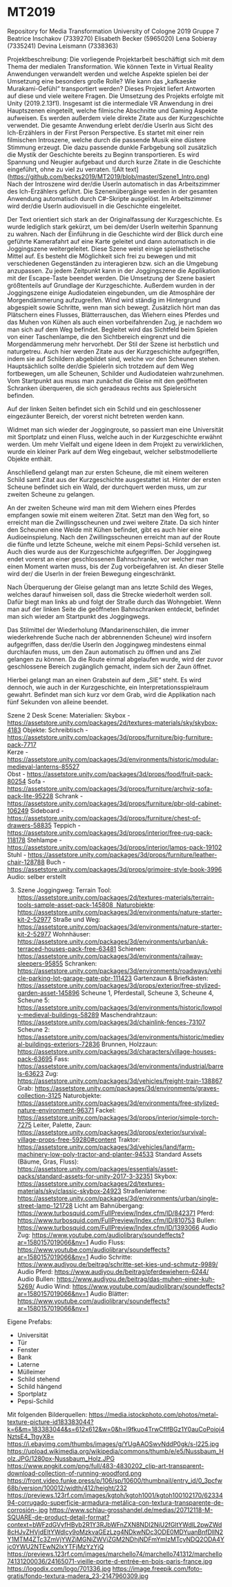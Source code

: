 # MT2019
Repository for Media Transformation University of Cologne 2019
Gruppe 7
Beatrice Inschakov (7339270)
Elisabeth Becker (5965020)
Lena Sobieray (7335241)
Devina Leismann (7338363)

Projektbeschreibung:
Die vorliegende Projektarbeit beschäftigt sich mit dem Thema der medialen Transformation. Wie können Texte in Virtual Reality Anwendungen verwandelt werden und welche Aspekte spielen bei der Umsetzung eine besonders große Rolle? Wie kann das „kafkaeske Murakami-Gefühl“ transportiert werden? Dieses Projekt liefert Antworten auf diese und viele weitere Fragen. Die Umsetzung des Projekts erfolgte mit Unity (2019.2.13f1).
Insgesamt ist die intermediale VR Anwendung in drei Hauptszenen eingeteilt, welche filmische Abschnitte und Gaming Aspekte aufweisen. Es werden außerdem viele direkte Zitate aus der Kurzgeschichte verwendet. Die gesamte Anwendung erlebt der/die UserIn aus Sicht des Ich-Erzählers in der First Person Perspective. 
Es startet mit einer rein filmischen Introszene, welche durch die passende Musik eine düstere Stimmung erzeugt. Die dazu passende dunkle Farbgebung soll zusätzlich die Mystik der Geschichte bereits zu Beginn transportieren. Es wird Spannung und Neugier aufgebaut und durch kurze Zitate in die Geschichte eingeführt, ohne zu viel zu verraten. 
![Alt text] (https://github.com/becks2019/MT2019/blob/master/Szene1_Intro.png)
Nach der Introszene wird der/die UserIn automatisch in das Arbeitszimmer des Ich-Erzählers geführt. Die Szenenübergänge werden in der gesamten Anwendung automatisch durch C#-Skripte ausgelöst. Im Arbeitszimmer wird der/die UserIn audiovisuell in die Geschichte eingeleitet. 

Der Text orientiert sich stark an der Originalfassung der Kurzgeschichte. Es wurde lediglich stark gekürzt, um bei dem/der UserIn weiterhin Spannung zu wahren. 
Nach der Einführung in die Geschichte wird der Blick durch eine geführte Kamerafahrt auf eine Karte geleitet und dann automatisch in die Joggingszene weitergeleitet. Diese Szene weist einige spielästhetische Mittel auf. Es besteht die Möglichkeit sich frei zu bewegen und mit verschiedenen Gegenständen zu interagieren bzw. sich an die Umgebung anzupassen. Zu jedem Zeitpunkt kann in der Joggingszene die Applikation mit der Escape-Taste beendet werden. 
Die Umsetzung der Szene basiert größtenteils auf Grundlage der Kurzgeschichte. Außerdem wurden in der Joggingszene einige Audiodateien eingebunden, um die Atmosphäre der Morgendämmerung aufzugreifen. Wind wird ständig im Hintergrund abgespielt sowie Schritte, wenn man sich bewegt. Zusätzlich hört man das Plätschern eines Flusses, Blätterrauschen, das Wiehern eines Pferdes und das Muhen von Kühen als auch einen vorbeifahrenden Zug, je nachdem wo man sich auf dem Weg befindet. Begleitet wird das Sichtfeld beim Spielen von einer Taschenlampe, die den Sichtbereich eingrenzt und die Morgendämmerung mehr hervorhebt. Der Stil der Szene ist herbstlich und naturgetreu. Auch hier werden Zitate aus der Kurzgeschichte aufgegriffen, indem sie auf Schildern abgebildet sind, welche vor den Scheunen stehen. Hauptsächlich sollte der/die SpielerIn sich trotzdem auf dem Weg fortbewegen, um alle Scheunen, Schilder und Audiodateien wahrzunehmen. 
Vom Startpunkt aus muss man zunächst die Gleise mit den geöffneten Schranken überqueren, die sich geradeaus rechts aus Spielersicht befinden. 

Auf der linken Seiten befindet sich ein Schild und ein geschlossener eingezäunter Bereich, der vorerst nicht betreten werden kann. 

Widmet man sich wieder der Joggingroute, so passiert man eine Universität mit Sportplatz und einen Fluss, welche auch in der Kurzgeschichte erwähnt werden. Um mehr Vielfalt und eigene Ideen in dem Projekt zu verwirklichen, wurde ein kleiner Park auf dem Weg eingebaut, welcher selbstmodellierte Objekte enthält.

Anschließend gelangt man zur ersten Scheune, die mit einem weiteren Schild samt Zitat aus der Kurzgeschichte ausgestattet ist. Hinter der ersten Scheune befindet sich ein Wald, der durchquert werden muss, um zur zweiten Scheune zu gelangen.

An der zweiten Scheune wird man mit dem Wiehern eines Pferdes empfangen sowie mit einem weiteren Zitat. Setzt man den Weg fort, so erreicht man die Zwillingsscheunen und zwei weitere Zitate. Da sich hinter den Scheunen eine Weide mit Kühen befindet, gibt es auch hier eine Audioeinspielung. Nach den Zwillingsscheunen erreicht man auf der Route die fünfte und letzte Scheune, welche mit einem Pepsi-Schild versehen ist. Auch dies wurde aus der Kurzgeschichte aufgegriffen. Der Joggingweg endet vorerst an einer geschlossenen Bahnschranke, vor welcher man einen Moment warten muss, bis der Zug vorbeigefahren ist. An dieser Stelle wird der/ die UserIn in der freien Bewegung eingeschränkt.

Nach Überquerung der Gleise gelangt man ans letzte Schild des Weges, welches darauf hinweisen soll, dass die Strecke wiederholt werden soll. Dafür biegt man links ab und folgt der Straße durch das Wohngebiet. Wenn man auf der linken Seite die geöffneten Bahnschranken entdeckt, befindet man sich wieder am Startpunkt des Joggingwegs.

Das Stilmittel der Wiederholung (Mandarinenschälen, die immer wiederkehrende Suche nach der abbrennenden Scheune) wird insofern aufgegriffen, dass der/die UserIn den Joggingweg mindestens einmal durchlaufen muss, um den Zaun automatisch zu öffnen und ans Ziel gelangen zu können. Da die Route einmal abgelaufen wurde, wird der zuvor geschlossene Bereich zugänglich gemacht, indem sich der Zaun öffnet.

Hierbei gelangt man an einen Grabstein auf dem „SIE“ steht. Es wird dennoch, wie auch in der Kurzgeschichte, ein Interpretationsspielraum gewahrt. Befindet man sich kurz vor dem Grab, wird die Applikation nach fünf Sekunden von alleine beendet.

Szene 2 Desk Scene: Materialien: Skybox - https://assetstore.unity.com/packages/2d/textures-materials/sky/skybox-4183
Objekte: Schreibtisch - https://assetstore.unity.com/packages/3d/props/furniture/big-furniture-pack-7717  
Kerze - https://assetstore.unity.com/packages/3d/environments/historic/modular-medieval-lanterns-85527  
Obst - https://assetstore.unity.com/packages/3d/props/food/fruit-pack-80254 
Sofa - https://assetstore.unity.com/packages/3d/props/furniture/archviz-sofa-pack-lite-95228 
Schrank - https://assetstore.unity.com/packages/3d/props/furniture/pbr-old-cabinet-106249 
Sideboard - https://assetstore.unity.com/packages/3d/props/furniture/chest-of-drawers-58835 
Teppich - https://assetstore.unity.com/packages/3d/props/interior/free-rug-pack-118178 
Stehlampe - https://assetstore.unity.com/packages/3d/props/interior/lamps-pack-19102 
Stuhl - https://assetstore.unity.com/packages/3d/props/furniture/leather-chair-128788
Buch - https://assetstore.unity.com/packages/3d/props/grimoire-style-book-3996 
Audio: selber erstellt

3. Szene Joggingweg: Terrain Tool: https://assetstore.unity.com/packages/2d/textures-materials/terrain-tools-sample-asset-pack-145808  Naturobjekte: https://assetstore.unity.com/packages/3d/environments/nature-starter-kit-2-52977
Straße und Weg: https://assetstore.unity.com/packages/3d/environments/nature-starter-kit-2-52977
Wohnhäuser: https://assetstore.unity.com/packages/3d/environments/urban/uk-terraced-houses-pack-free-63481
Schienen: https://assetstore.unity.com/packages/3d/environments/railway-sleepers-95855
Schranken: https://assetstore.unity.com/packages/3d/environments/roadways/vehicle-parking-lot-garage-gate-pbr-111423
Gartenzaun & Briefkästen: https://assetstore.unity.com/packages/3d/props/exterior/free-stylized-garden-asset-145896
Scheune 1, Pferdestall, Scheune 3, Scheune 4, Scheune 5: https://assetstore.unity.com/packages/3d/environments/historic/lowpoly-medieval-buildings-58289
Maschendrahtzaun: https://assetstore.unity.com/packages/3d/chainlink-fences-73107
Scheune 2: https://assetstore.unity.com/packages/3d/environments/historic/medieval-buildings-exteriors-72836
Brunnen, Holzzaun: https://assetstore.unity.com/packages/3d/characters/village-houses-pack-63695
Fass: https://assetstore.unity.com/packages/3d/environments/industrial/barrels-63623
Zug: https://assetstore.unity.com/packages/3d/vehicles/freight-train-138867
Grab: https://assetstore.unity.com/packages/3d/environments/graves-collection-3125
Naturobjekte: https://assetstore.unity.com/packages/3d/environments/free-stylized-nature-environment-96371
Fackel: https://assetstore.unity.com/packages/3d/props/interior/simple-torch-7275
Leiter, Palette, Zaun: https://assetstore.unity.com/packages/3d/props/exterior/survival-village-props-free-59280#content
Traktor: https://assetstore.unity.com/packages/3d/vehicles/land/farm-machinery-low-poly-tractor-and-planter-94533
Standard Assets (Bäume, Gras, Fluss): https://assetstore.unity.com/packages/essentials/asset-packs/standard-assets-for-unity-2017-3-32351
Skybox: https://assetstore.unity.com/packages/2d/textures-materials/sky/classic-skybox-24923
Straßenlaterne: https://assetstore.unity.com/packages/3d/environments/urban/single-street-lamp-121728
Licht am Bahnübergang: https://www.turbosquid.com/FullPreview/Index.cfm/ID/842371
Pferd: https://www.turbosquid.com/FullPreview/Index.cfm/ID/810753
Bullen: https://www.turbosquid.com/FullPreview/Index.cfm/ID/1393066
Audio Zug: https://www.youtube.com/audiolibrary/soundeffects?ar=1580157019066&nv=1
Audio Fluss: https://www.youtube.com/audiolibrary/soundeffects?ar=1580157019066&nv=1
Audio Schritte: https://www.audiyou.de/beitrag/schritte-set-kies-und-schmutz-9989/
Audio Pferd: https://www.audiyou.de/beitrag/pferdewiehern-6244/
Audio Bullen: https://www.audiyou.de/beitrag/das-muhen-einer-kuh-5269/
Audio Wind: https://www.youtube.com/audiolibrary/soundeffects?ar=1580157019066&nv=1
Audio Blätter: https://www.youtube.com/audiolibrary/soundeffects?ar=1580157019066&nv=1

Eigene Prefabs:
- Universität
- Tür
- Fenster
- Bank
- Laterne
- Mülleimer
- Schild stehend
- Schild hängend
- Sportplatz
- Pepsi-Schild

Mit folgenden Bilderquellen: 
https://media.istockphoto.com/photos/metal-texture-picture-id183383044?k=6&m=183383044&s=612x612&w=0&h=l9fkuo4TrwCflfBGz1Y0auCoPoioj4NztsE4_TtgyX8=
https://i.ebayimg.com/thumbs/images/g/YUgAAOSwvNddP0gk/s-l225.jpg
https://upload.wikimedia.org/wikipedia/commons/thumb/e/e5/Nussbaum_Holz.JPG/1280px-Nussbaum_Holz.JPG
https://www.pngkit.com/png/full/483-4830202_clip-art-transparent-download-collection-of-running-woodford.png
https://front.video.funke.press/p/106/sp/10600/thumbnail/entry_id/0_3pcfw68b/version/100012/width/412/height/232
https://previews.123rf.com/images/kgtoh/kgtoh1001/kgtoh100102170/6233494-corrugado-superficie-armadura-metálica-con-textura-transparente-de-corrosión-.jpg
https://www.schlau-grosshandel.de/medias/20712118-M-SQUARE-de-product-detail-format?context=bWFzdGVyfHByb2R1Y3RJbWFnZXN8NDI2NjU2fGltYWdlL2pwZWd8cHJvZHVjdEltYWdlcy9oMzkvaGEzLzg4NDkwNDc3ODE0MDYuanBnfDllN2Y1MTM4ZTc3ZmVjYWZjMGNiZWVjZGM2NDhjNDFmYmIzMTcyNDQ2ODA4Yjc0YWU2NTEwN2IxYTFjMzYzYjQ
https://previews.123rf.com/images/marchello74/marchello741312/marchello74131200036/24165071-vieille-porte-d-entrée-en-bois-paris-france.jpg
https://logodix.com/logo/701336.jpg
https://image.freepik.com/foto-gratis/fondo-textura-madera_23-2147960309.jpg
